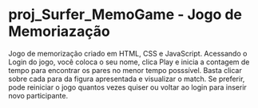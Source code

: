 # proj_Surfer_MemoGame - Jogo de Memoriazação
Jogo de memorização criado em HTML, CSS e JavaScript.
Acessando o Login do jogo, você coloca o seu nome, clica Play e inicia a contagem de tempo para encontrar os pares no menor tempo posssível.
Basta clicar sobre cada para da figura apresentada e visualizar o match.
Se preferir, pode reiniciar o jogo quantos vezes quiser ou voltar ao login para inserir novo participante.
